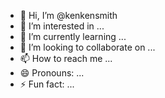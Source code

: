 - 👋 Hi, I’m @kenkensmith
- 👀 I’m interested in ...
- 🌱 I’m currently learning ...
- 💞️ I’m looking to collaborate on ...
- 📫 How to reach me ...
- 😄 Pronouns: ...
- ⚡ Fun fact: ...

<!---
kenkensmith/kenkensmith is a ✨ special ✨ repository because its `README.md` (this file) appears on your GitHub profile.
You can click the Preview link to take a look at your changes.
--->
